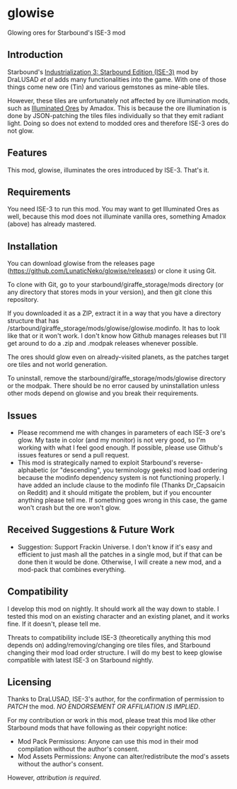 # glowise
Glowing ores for Starbound's ISE-3 mod

Introduction
------------

Starbound's [Industrialization 3: Starbound Edition (ISE-3)](http://community.playstarbound.com/index.php?resources/industrilization-3-starbound-edition-ise-3.2531/) mod by DraLUSAD _et al_ adds many functionalities into the game.
With one of those things come new ore (Tin) and various gemstones as mine-able tiles.

However, these tiles are unfortunately not affected by ore illumination mods, such as [Illuminated Ores](http://community.playstarbound.com/index.php?resources/illuminated-ores.2429/) by Amadox. This is because the ore illumination is done by JSON-patching the tiles files individually so that they emit radiant light. Doing so does not extend to modded ores and therefore ISE-3 ores do not glow.

Features
--------

This mod, glowise, illuminates the ores introduced by ISE-3. That's it.

Requirements
------------

You need ISE-3 to run this mod. You may want to get Illuminated Ores as well, because this mod does not illuminate vanilla ores, something Amadox (above) has already mastered.

Installation
------------

You can download glowise from the releases page (https://github.com/LunaticNeko/glowise/releases) or clone it using Git.

To clone with Git, go to your starbound/giraffe_storage/mods directory (or any directory that stores mods in your version), and then git clone this repository.

If you downloaded it as a ZIP, extract it in a way that you have a directory structure that has /starbound/giraffe_storage/mods/glowise/glowise.modinfo. It has to look like that or it won't work. I don't know how Github manages releases but I'll get around to do a .zip and .modpak releases whenever possible.

The ores should glow even on already-visited planets, as the patches target ore tiles and not world generation.

To uninstall, remove the starbound/giraffe_storage/mods/glowise directory or the modpak. There should be no error caused by uninstallation unless other mods depend on glowise and you break their requirements.

Issues
------

* Please recommend me with changes in parameters of each ISE-3 ore's glow. My taste in color (and my monitor) is not very good, so I'm working with what I feel good enough. If possible, please use Github's issues features or send a pull request.
* This mod is strategically named to exploit Starbound's reverse-alphabetic (or "descending", you terminology geeks) mod load ordering because the modinfo dependency system is not functioning properly. I have added an include clause to the modinfo file (Thanks Dr_Capsaicin on Reddit) and it should mitigate the problem, but if you encounter anything please tell me. If something goes wrong in this case, the game won't crash but the ore won't glow.

Received Suggestions & Future Work
----------------------------------

* Suggestion: Support Frackin Universe. I don't know if it's easy and efficient to just mash all the patches in a single mod, but if that can be done then it would be done. Otherwise, I will create a new mod, and a mod-pack that combines everything.

Compatibility
-------------

I develop this mod on nightly. It should work all the way down to stable. I tested this mod on an existing character and an existing planet, and it works fine. If it doesn't, please tell me.

Threats to compatibility include ISE-3 (theoretically anything this mod depends on) adding/removing/changing ore tiles files, and Starbound changing their mod load order structure. I will do my best to keep glowise compatible with latest ISE-3 on Starbound nightly.

Licensing
---------

Thanks to DraLUSAD, ISE-3's author, for the confirmation of permission to *PATCH* the mod. *NO ENDORSEMENT OR AFFILIATION IS IMPLIED*.

For my contribution or work in this mod, please treat this mod like other Starbound mods that have following as their copyright notice:

* Mod Pack Permissions: Anyone can use this mod in their mod compilation without the author's consent.
* Mod Assets Permissions: Anyone can alter/redistribute the mod's assets without the author's consent.

However, *attribution is required*.
